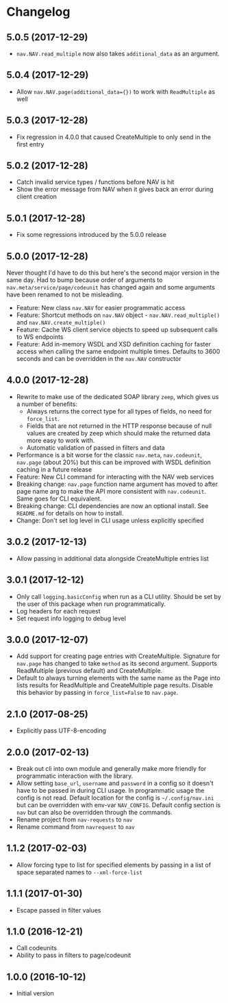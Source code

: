 # Changelog

## 5.0.5 (2017-12-29)

* `nav.NAV.read_multiple` now also takes `additional_data` as an argument.

## 5.0.4 (2017-12-29)

* Allow `nav.NAV.page(additional_data={})` to work with `ReadMultiple` as well

## 5.0.3 (2017-12-28)

* Fix regression in 4.0.0 that caused CreateMultiple to only send in the first entry

## 5.0.2 (2017-12-28)

* Catch invalid service types / functions before NAV is hit
* Show the error message from NAV when it gives back an error during client creation

## 5.0.1 (2017-12-28)

* Fix some regressions introduced by the 5.0.0 release

## 5.0.0 (2017-12-28)

Never thought I'd have to do this but here's the second major version in the same day. Had to bump because order of arguments to `nav.meta/service/page/codeunit` has changed again and some arguments have been renamed to not be misleading.

* Feature: New class `nav.NAV` for easier programmatic access
* Feature: Shortcut methods on `nav.NAV` object - `nav.NAV.read_multiple()` and `nav.NAV.create_multiple()`
* Feature: Cache WS client service objects to speed up subsequent calls to WS endpoints
* Feature: Add in-memory WSDL and XSD definition caching for faster access when calling the same endpoint multiple times. Defaults to 3600 seconds and can be overridden in the `nav.NAV` constructor


## 4.0.0 (2017-12-28)

* Rewrite to make use of the dedicated SOAP library `zeep`, which gives us a number of benefits:
    * Always returns the correct type for all types of fields, no need for `force_list`.
    * Fields that are not returned in the HTTP response because of null values are created by zeep which should make the returned data more easy to work with.
    * Automatic validation of passed in filters and data
* Performance is a bit worse for the classic `nav.meta`, `nav.codeunit`, `nav.page` (about 20%) but this can be improved with WSDL definition caching in a future release
* Feature: New CLI command for interacting with the NAV web services
* Breaking change: `nav.page` function name argument has moved to after page name arg to make the API more consistent with `nav.codeunit`. Same goes for CLI equivalent.
* Breaking change: CLI dependencies are now an optional install. See `README.md` for details on how to install.
* Change: Don't set log level in CLI usage unless explicitly specified

## 3.0.2 (2017-12-13)

* Allow passing in additional data alongside CreateMultiple entries list

## 3.0.1 (2017-12-12)

* Only call `logging.basicConfig` when run as a CLI utility. Should be set by the user of this package when run programmatically.
* Log headers for each request
* Set request info logging to debug level

## 3.0.0 (2017-12-07)

* Add support for creating page entries with CreateMultiple. Signature for `nav.page` has changed to take `method` as its second argument. Supports ReadMultiple (previous default) and CreateMultiple.
* Default to always turning elements with the same name as the Page into lists results for ReadMultiple and CreateMultiple page results. Disable this behavior by passing in `force_list=False` to `nav.page`.

## 2.1.0 (2017-08-25)

* Explicitly pass UTF-8-encoding

## 2.0.0 (2017-02-13)

* Break out cli into own module and generally make more friendly for programmatic interaction with the library.
* Allow setting `base_url`, `username` and `password` in a config so it doesn't have to be passed in during CLI usage. In programmatic usage the config is not read. Default location for the config is `~/.config/nav.ini` but can be overridden with env-var `NAV_CONFIG`. Default config section is `nav` but can also be overridden through the commands.
* Rename project from `nav-requests` to `nav`
* Rename command from `navrequest` to `nav`

## 1.1.2 (2017-02-03)

* Allow forcing type to list for specified elements by passing in a list of space separated names to `--xml-force-list`

## 1.1.1 (2017-01-30)

* Escape passed in filter values

## 1.1.0 (2016-12-21)

* Call codeunits
* Ability to pass in filters to page/codeunit

## 1.0.0 (2016-10-12)

* Initial version
